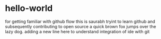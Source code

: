 # hello-world
for getting familiar with github flow
this is saurabh tryint to learn github and subsequently contributing to open source
a quick brown fox jumps over the lazy dog.
adding a new line here to understand integration of ide with git

